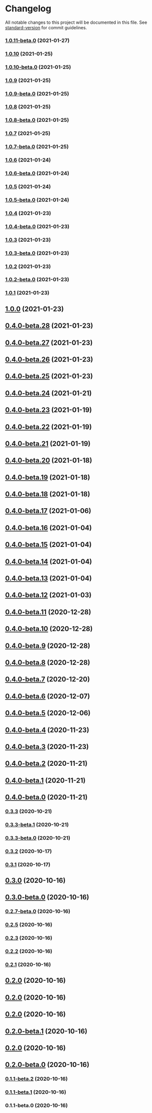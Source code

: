 # Changelog

All notable changes to this project will be documented in this file. See [standard-version](https://github.com/conventional-changelog/standard-version) for commit guidelines.

### [1.0.11-beta.0](https://github.com/culinary-canvas/cc-next/compare/v1.0.10...v1.0.11-beta.0) (2021-01-27)

### [1.0.10](https://github.com/culinary-canvas/cc-next/compare/v1.0.10-beta.0...v1.0.10) (2021-01-25)

### [1.0.10-beta.0](https://github.com/culinary-canvas/cc-next/compare/v1.0.9...v1.0.10-beta.0) (2021-01-25)

### [1.0.9](https://github.com/culinary-canvas/cc-next/compare/v1.0.9-beta.0...v1.0.9) (2021-01-25)

### [1.0.9-beta.0](https://github.com/culinary-canvas/cc-next/compare/v1.0.8...v1.0.9-beta.0) (2021-01-25)

### [1.0.8](https://github.com/culinary-canvas/cc-next/compare/v1.0.8-beta.0...v1.0.8) (2021-01-25)

### [1.0.8-beta.0](https://github.com/culinary-canvas/cc-next/compare/v1.0.7...v1.0.8-beta.0) (2021-01-25)

### [1.0.7](https://github.com/culinary-canvas/cc-next/compare/v1.0.7-beta.0...v1.0.7) (2021-01-25)

### [1.0.7-beta.0](https://github.com/culinary-canvas/cc-next/compare/v1.0.6...v1.0.7-beta.0) (2021-01-25)

### [1.0.6](https://github.com/culinary-canvas/cc-next/compare/v1.0.6-beta.0...v1.0.6) (2021-01-24)

### [1.0.6-beta.0](https://github.com/culinary-canvas/cc-next/compare/v1.0.5...v1.0.6-beta.0) (2021-01-24)

### [1.0.5](https://github.com/culinary-canvas/cc-next/compare/v1.0.5-beta.0...v1.0.5) (2021-01-24)

### [1.0.5-beta.0](https://github.com/culinary-canvas/cc-next/compare/v1.0.4...v1.0.5-beta.0) (2021-01-24)

### [1.0.4](https://github.com/culinary-canvas/cc-next/compare/v1.0.4-beta.0...v1.0.4) (2021-01-23)

### [1.0.4-beta.0](https://github.com/culinary-canvas/cc-next/compare/v1.0.3...v1.0.4-beta.0) (2021-01-23)

### [1.0.3](https://github.com/culinary-canvas/cc-next/compare/v1.0.3-beta.0...v1.0.3) (2021-01-23)

### [1.0.3-beta.0](https://github.com/culinary-canvas/cc-next/compare/v1.0.2...v1.0.3-beta.0) (2021-01-23)

### [1.0.2](https://github.com/culinary-canvas/cc-next/compare/v1.0.2-beta.0...v1.0.2) (2021-01-23)

### [1.0.2-beta.0](https://github.com/culinary-canvas/cc-next/compare/v1.0.1...v1.0.2-beta.0) (2021-01-23)

### [1.0.1](https://github.com/culinary-canvas/cc-next/compare/v1.0.0...v1.0.1) (2021-01-23)

## [1.0.0](https://github.com/culinary-canvas/cc-next/compare/v0.4.0-beta.28...v1.0.0) (2021-01-23)

## [0.4.0-beta.28](https://github.com/culinary-canvas/cc-next/compare/v0.4.0-beta.27...v0.4.0-beta.28) (2021-01-23)

## [0.4.0-beta.27](https://github.com/culinary-canvas/cc-next/compare/v0.4.0-beta.26...v0.4.0-beta.27) (2021-01-23)

## [0.4.0-beta.26](https://github.com/culinary-canvas/cc-next/compare/v0.4.0-beta.25...v0.4.0-beta.26) (2021-01-23)

## [0.4.0-beta.25](https://github.com/culinary-canvas/cc-next/compare/v0.4.0-beta.24...v0.4.0-beta.25) (2021-01-23)

## [0.4.0-beta.24](https://github.com/culinary-canvas/cc-next/compare/v0.4.0-beta.23...v0.4.0-beta.24) (2021-01-21)

## [0.4.0-beta.23](https://github.com/culinary-canvas/cc-next/compare/v0.4.0-beta.22...v0.4.0-beta.23) (2021-01-19)

## [0.4.0-beta.22](https://github.com/culinary-canvas/cc-next/compare/v0.4.0-beta.21...v0.4.0-beta.22) (2021-01-19)

## [0.4.0-beta.21](https://github.com/culinary-canvas/cc-next/compare/v0.4.0-beta.20...v0.4.0-beta.21) (2021-01-19)

## [0.4.0-beta.20](https://github.com/culinary-canvas/cc-next/compare/v0.4.0-beta.19...v0.4.0-beta.20) (2021-01-18)

## [0.4.0-beta.19](https://github.com/culinary-canvas/cc-next/compare/v0.4.0-beta.18...v0.4.0-beta.19) (2021-01-18)

## [0.4.0-beta.18](https://github.com/culinary-canvas/cc-next/compare/v0.4.0-beta.17...v0.4.0-beta.18) (2021-01-18)

## [0.4.0-beta.17](https://github.com/culinary-canvas/cc-next/compare/v0.4.0-beta.16...v0.4.0-beta.17) (2021-01-06)

## [0.4.0-beta.16](https://github.com/culinary-canvas/cc-next/compare/v0.4.0-beta.15...v0.4.0-beta.16) (2021-01-04)

## [0.4.0-beta.15](https://github.com/culinary-canvas/cc-next/compare/v0.4.0-beta.14...v0.4.0-beta.15) (2021-01-04)

## [0.4.0-beta.14](https://github.com/culinary-canvas/cc-next/compare/v0.4.0-beta.13...v0.4.0-beta.14) (2021-01-04)

## [0.4.0-beta.13](https://github.com/culinary-canvas/cc-next/compare/v0.4.0-beta.12...v0.4.0-beta.13) (2021-01-04)

## [0.4.0-beta.12](https://github.com/culinary-canvas/cc-next/compare/v0.4.0-beta.11...v0.4.0-beta.12) (2021-01-03)

## [0.4.0-beta.11](https://github.com/culinary-canvas/cc-next/compare/v0.4.0-beta.10...v0.4.0-beta.11) (2020-12-28)

## [0.4.0-beta.10](https://github.com/culinary-canvas/cc-next/compare/v0.4.0-beta.9...v0.4.0-beta.10) (2020-12-28)

## [0.4.0-beta.9](https://github.com/culinary-canvas/cc-next/compare/v0.4.0-beta.8...v0.4.0-beta.9) (2020-12-28)

## [0.4.0-beta.8](https://github.com/culinary-canvas/cc-next/compare/v0.4.0-beta.7...v0.4.0-beta.8) (2020-12-28)

## [0.4.0-beta.7](https://github.com/culinary-canvas/cc-next/compare/v0.4.0-beta.6...v0.4.0-beta.7) (2020-12-20)

## [0.4.0-beta.6](https://github.com/culinary-canvas/cc-next/compare/v0.4.0-beta.5...v0.4.0-beta.6) (2020-12-07)

## [0.4.0-beta.5](https://github.com/culinary-canvas/cc-next/compare/v0.4.0-beta.4...v0.4.0-beta.5) (2020-12-06)

## [0.4.0-beta.4](https://github.com/culinary-canvas/cc-next/compare/v0.4.0-beta.3...v0.4.0-beta.4) (2020-11-23)

## [0.4.0-beta.3](https://github.com/culinary-canvas/cc-next/compare/v0.4.0-beta.2...v0.4.0-beta.3) (2020-11-23)

## [0.4.0-beta.2](https://github.com/culinary-canvas/cc-next/compare/v0.4.0-beta.1...v0.4.0-beta.2) (2020-11-21)

## [0.4.0-beta.1](https://github.com/culinary-canvas/cc-next/compare/v0.4.0-beta.0...v0.4.0-beta.1) (2020-11-21)

## [0.4.0-beta.0](https://github.com/culinary-canvas/cc-next/compare/v0.3.3...v0.4.0-beta.0) (2020-11-21)

### [0.3.3](https://github.com/culinary-canvas/cc-next/compare/v0.3.3-beta.1...v0.3.3) (2020-10-21)

### [0.3.3-beta.1](https://github.com/culinary-canvas/cc-next/compare/v0.3.3-beta.0...v0.3.3-beta.1) (2020-10-21)

### [0.3.3-beta.0](https://github.com/culinary-canvas/cc-next/compare/v0.3.2...v0.3.3-beta.0) (2020-10-21)

### [0.3.2](https://github.com/culinary-canvas/cc-next/compare/v0.3.1...v0.3.2) (2020-10-17)

### [0.3.1](https://github.com/culinary-canvas/cc-next/compare/v0.3.0...v0.3.1) (2020-10-17)

## [0.3.0](https://github.com/culinary-canvas/cc-next/compare/v0.3.0-beta.0...v0.3.0) (2020-10-16)

## [0.3.0-beta.0](https://github.com/culinary-canvas/cc-next/compare/v0.2.7-beta.0...v0.3.0-beta.0) (2020-10-16)

### [0.2.7-beta.0](https://github.com/culinary-canvas/cc-next/compare/v0.2.5...v0.2.7-beta.0) (2020-10-16)

### [0.2.5](https://github.com/culinary-canvas/cc-next/compare/v0.2.3...v0.2.5) (2020-10-16)

### [0.2.3](https://github.com/culinary-canvas/cc-next/compare/v0.2.2...v0.2.3) (2020-10-16)

### [0.2.2](https://github.com/culinary-canvas/cc-next/compare/v0.2.1...v0.2.2) (2020-10-16)

### [0.2.1](https://github.com/culinary-canvas/cc-next/compare/v0.2.0-beta.1...v0.2.1) (2020-10-16)

## [0.2.0](https://github.com/culinary-canvas/cc-next/compare/v0.2.0-beta.0...v0.2.0) (2020-10-16)

## [0.2.0](https://github.com/culinary-canvas/cc-next/compare/v0.2.0-beta.1...v0.2.0) (2020-10-16)

## [0.2.0](https://github.com/culinary-canvas/cc-next/compare/v0.2.0-beta.0...v0.2.0) (2020-10-16)

## [0.2.0-beta.1](https://github.com/culinary-canvas/cc-next/compare/v0.2.0-beta.0...v0.2.0-beta.1) (2020-10-16)

## [0.2.0](https://github.com/culinary-canvas/cc-next/compare/v0.2.0-beta.0...v0.2.0) (2020-10-16)

## [0.2.0-beta.0](https://github.com/culinary-canvas/cc-next/compare/v0.1.1-beta.2...v0.2.0-beta.0) (2020-10-16)

### [0.1.1-beta.2](https://github.com/culinary-canvas/cc-next/compare/v0.1.1-beta.1...v0.1.1-beta.2) (2020-10-16)

### [0.1.1-beta.1](https://github.com/culinary-canvas/cc-next/compare/v0.1.1-beta.0...v0.1.1-beta.1) (2020-10-16)

### 0.1.1-beta.0 (2020-10-16)

